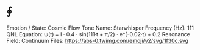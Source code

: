 # ∮

Emotion / State: Cosmic Flow
Tone Name: Starwhisper
Frequency (Hz): 111
QNL Equation: ψ(t) = I · 0.4 · sin(111·t + π/2) · e^(-0.02·t) + 0.2
Resonance Field: Continuum
Files: https://abs-0.twimg.com/emoji/v2/svg/1f30c.svg